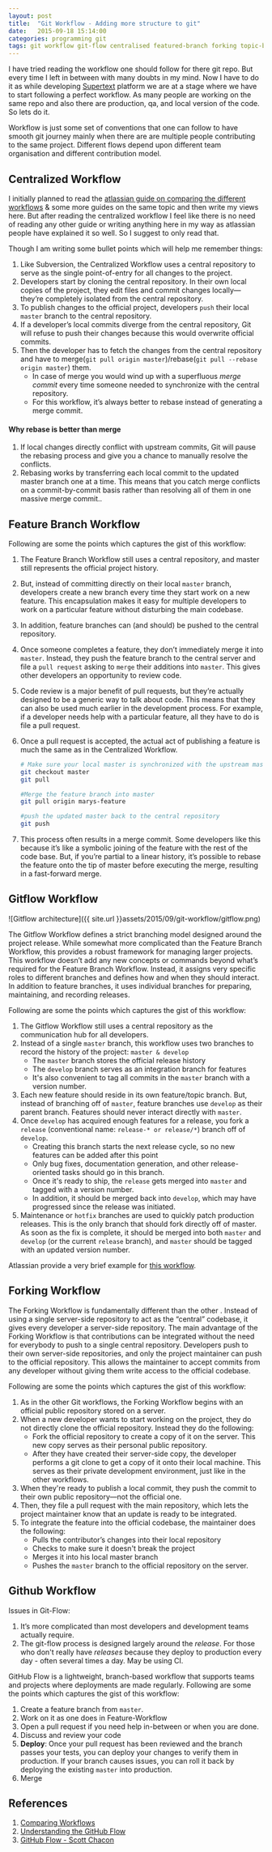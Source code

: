 ```yaml
---
layout: post
title:  "Git Workflow - Adding more structure to git"
date:   2015-09-18 15:14:00
categories: programming git
tags: git workflow git-flow centralised featured-branch forking topic-branch rebase collaboration version-control github-flow
---
```


I have tried reading the workflow one should follow for there git repo. But every time I left in between with many doubts in my mind. Now I have to do it as while developing [Supertext](http://supertextnow.com/) platform we are at a stage where we have to start following a perfect workflow. As many people are working on the same repo and also there are production, qa, and local version of the code. So lets do it.

Workflow is just some set of conventions that one can follow to have smooth git journey mainly when there are are multiple people contributing to the same project. Different flows depend upon different team organisation and different contribution model.

## Centralized Workflow
I initially planned to read the [atlassian guide on comparing the different workflows](https://www.atlassian.com/git/tutorials/comparing-workflows/) & some more guides on the same topic and then write my views here. But after reading the centralized workflow I feel like there is no need of reading any other guide or writing anything here in my way as atlassian people have explained it so well. So I suggest to only read that.

Though I am writing some bullet points which will help me remember things:

1. Like Subversion, the Centralized Workflow uses a central repository to serve as the single point-of-entry for all changes to the project.
2. Developers start by cloning the central repository. In their own local copies of the project, they edit files and commit changes locally—they’re completely isolated from the central repository.
3. To publish changes to the official project, developers `push` their local `master` branch to the central repository.
4. If a developer’s local commits diverge from the central repository, Git will refuse to push their changes because this would overwrite official commits.
5. Then the developer has to fetch the changes from the central repository and have to merge(`git pull origin master`)/rebase(`git pull --rebase origin master`) them.
    - In case of merge you would wind up with a superfluous *merge commit* every time someone needed to synchronize with the central repository.
    - For this workflow, it’s always better to rebase instead of generating a merge commit.

####  Why rebase is better than merge

1. If local changes directly conflict with upstream commits, Git will pause the rebasing process and give you a chance to manually resolve the conflicts.
2. Rebasing works by transferring each local commit to the updated master branch one at a time. This means that you catch merge conflicts on a commit-by-commit basis rather than resolving all of them in one massive merge commit..

## Feature Branch Workflow

Following are some the points which captures the gist of this workflow:

1. The Feature Branch Workflow still uses a central repository, and master still represents the official project history.
2. But, instead of committing directly on their local `master` branch, developers create a new branch every time they start work on a new feature. This encapsulation makes it easy for multiple developers to work on a particular feature without disturbing the main codebase.
3. In addition, feature branches can (and should) be pushed to the central repository.
4. Once someone completes a feature, they don’t immediately merge it into `master`. Instead, they push the feature branch to the central server and file a `pull request` asking to `merge` their additions into `master`. This gives other developers an opportunity to review code.
5. Code review is a major benefit of pull requests, but they’re actually designed to be a generic way to talk about code. This means that they can also be used much earlier in the development process. For example, if a developer needs help with a particular feature, all they have to do is file a pull request.
6. Once a pull request is accepted, the actual act of publishing a feature is much the same as in the Centralized Workflow.

    ```bash
    # Make sure your local master is synchronized with the upstream master
    git checkout master
    git pull

    #Merge the feature branch into master
    git pull origin marys-feature

    #push the updated master back to the central repository
    git push
    ```
7. This process often results in a merge commit. Some developers like this because it’s like a symbolic joining of the feature with the rest of the code base. But, if you’re partial to a linear history, it’s possible to rebase the feature onto the tip of master before executing the merge, resulting in a fast-forward merge.

## Gitflow Workflow

![Gitflow architecture]({{ site.url }}assets/2015/09/git-workflow/gitflow.png)

The Gitflow Workflow defines a strict branching model designed around the project release. While somewhat more complicated than the Feature Branch Workflow, this provides a robust framework for managing larger projects. This workflow doesn’t add any new concepts or commands beyond what’s required for the Feature Branch Workflow. Instead, it assigns very specific roles to different branches and defines how and when they should interact. In addition to feature branches, it uses individual branches for preparing, maintaining, and recording releases.

Following are some the points which captures the gist of this workflow:

1. The Gitflow Workflow still uses a central repository as the communication hub for all developers.
2. Instead of a single `master` branch, this workflow uses two branches to record the history of the project: `master & develop`
    - The `master` branch stores the official release history
    - The `develop` branch serves as an integration branch for features
    - It's also convenient to tag all commits in the `master` branch with a version number.
3. Each new feature should reside in its own feature/topic branch. But, instead of branching off of `master`, feature branches use `develop` as their parent branch. Features should never interact directly with `master`.
4. Once `develop` has acquired enough features for a release, you fork a `release` (conventional name: `release-* or release/*`) branch off of `develop`.
    - Creating this branch starts the next release cycle, so no new features can be added after this point
    - Only bug fixes, documentation generation, and other release-oriented tasks should go in this branch.
    - Once it's ready to ship, the `release` gets merged into `master` and tagged with a version number.
    - In addition, it should be merged back into `develop`, which may have progressed since the release was initiated.
5. Maintenance or `hotfix` branches are used to quickly patch production releases. This is the only branch that should fork directly off of master. As soon as the fix is complete, it should be merged into both `master` and `develop` (or the current `release` branch), and `master` should be tagged with an updated version number.

Atlassian provide a very brief example for [this workflow](https://www.atlassian.com/git/tutorials/comparing-workflows/gitflow-workflow).

## Forking Workflow
The Forking Workflow is fundamentally different than the other . Instead of using a single server-side repository to act as the “central” codebase, it gives every developer a server-side repository. The main advantage of the Forking Workflow is that contributions can be integrated without the need for everybody to push to a single central repository. Developers push to their own server-side repositories, and only the project maintainer can push to the official repository. This allows the maintainer to accept commits from any developer without giving them write access to the official codebase.

Following are some the points which captures the gist of this workflow:

1. As in the other Git workflows, the Forking Workflow begins with an official public repository stored on a server.
2. When a new developer wants to start working on the project, they do not directly clone the official repository. Instead they do the following:
    - Fork the official repository to create a copy of it on the server. This new copy serves as their personal public repository.
    - After they have created their server-side copy, the developer performs a git clone to get a copy of it onto their local machine. This serves as their private development environment, just like in the other workflows.
3. When they're ready to publish a local commit, they push the commit to their own public repository—not the official one.
4. Then, they file a pull request with the main repository, which lets the project maintainer know that an update is ready to be integrated.
5. To integrate the feature into the official codebase, the maintainer does the following:
    - Pulls the contributor’s changes into their local repository
    - Checks to make sure it doesn't break the project
    - Merges it into his local master branch
    - Pushes the `master` branch to the official repository on the server.

## Github Workflow

Issues in Git-Flow:

1. It’s more complicated than most developers and development teams actually require.
2. The git-flow process is designed largely around the _release_. For those who don't really have _releases_ because they deploy to production every day - often several times a day. May be using CI.

GitHub Flow is a lightweight, branch-based workflow that supports teams and projects where deployments are made regularly. Following are some the points which captures the gist of this workflow:

1. Create a feature branch from `master`.
2. Work on it as one does in Feature-Workflow
3. Open a pull request if you need help in-between or when you are done.
4. Discuss and review your code
5. **Deploy**: Once your pull request has been reviewed and the branch passes your tests, you can deploy your changes to verify them in production. If your branch causes issues, you can roll it back by deploying the existing `master` into production.
6. Merge

## References

1. [Comparing Workflows](https://www.atlassian.com/git/tutorials/comparing-workflows/)
2. [Understanding the GitHub Flow](https://guides.github.com/introduction/flow/index.html)
3. [GitHub Flow - Scott Chacon](http://scottchacon.com/2011/08/31/github-flow.html)